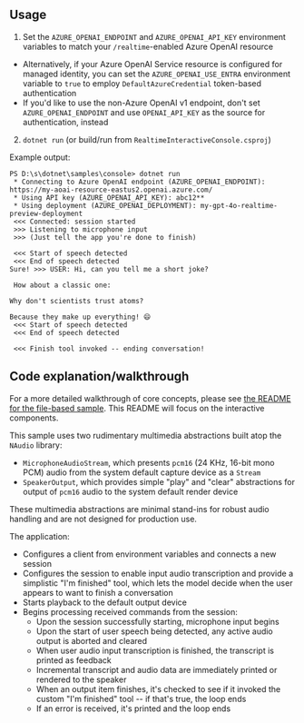 

## Usage

1. Set the `AZURE_OPENAI_ENDPOINT` and `AZURE_OPENAI_API_KEY` environment variables to match your `/realtime`-enabled Azure OpenAI resource
  - Alternatively, if your Azure OpenAI Service resource is configured for managed identity, you can set the `AZURE_OPENAI_USE_ENTRA` environment variable to `true` to employ `DefaultAzureCredential` token-based authentication
  - If you'd like to use the non-Azure OpenAI v1 endpoint, don't set `AZURE_OPENAI_ENDPOINT` and use `OPENAI_API_KEY` as the source for authentication, instead
2. `dotnet run` (or build/run from `RealtimeInteractiveConsole.csproj`)

Example output:

```
PS D:\s\dotnet\samples\console> dotnet run
 * Connecting to Azure OpenAI endpoint (AZURE_OPENAI_ENDPOINT): https://my-aoai-resource-eastus2.openai.azure.com/
 * Using API key (AZURE_OPENAI_API_KEY): abc12**
 * Using deployment (AZURE_OPENAI_DEPLOYMENT): my-gpt-4o-realtime-preview-deployment
 <<< Connected: session started
 >>> Listening to microphone input
 >>> (Just tell the app you're done to finish)

 <<< Start of speech detected
 <<< End of speech detected
Sure! >>> USER: Hi, can you tell me a short joke?

 How about a classic one:

Why don't scientists trust atoms?

Because they make up everything! 😄
 <<< Start of speech detected
 <<< End of speech detected

 <<< Finish tool invoked -- ending conversation!
```

## Code explanation/walkthrough

For a more detailed walkthrough of core concepts, please see [the README for the file-based sample](../console-from-file/README.md). This README will focus on the interactive components.

This sample uses two rudimentary multimedia abstractions built atop the `NAudio` library:
- `MicrophoneAudioStream`, which presents `pcm16` (24 KHz, 16-bit mono PCM) audio from the system default capture device as a `Stream`
- `SpeakerOutput`, which provides simple "play" and "clear" abstractions for output of `pcm16` audio to the system default render device

These multimedia abstractions are minimal stand-ins for robust audio handling and are not designed for production use.

The application:
- Configures a client from environment variables and connects a new session
- Configures the session to enable input audio transcription and provide a simplistic "I'm finished" tool, which lets the model decide when the user appears to want to finish a conversation
- Starts playback to the default output device
- Begins processing received commands from the session:
  - Upon the session successfully starting, microphone input begins
  - Upon the start of user speech being detected, any active audio output is aborted and cleared
  - When user audio input transcription is finished, the transcript is printed as feedback
  - Incremental transcript and audio data are immediately printed or rendered to the speaker
  - When an output item finishes, it's checked to see if it invoked the custom "I'm finished" tool -- if that's true, the loop ends
  - If an error is received, it's printed and the loop ends

